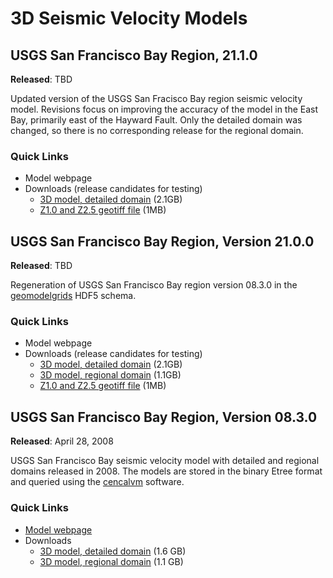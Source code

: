 # 3D Seismic Velocity Models

## USGS San Francisco Bay Region, 21.1.0

**Released**: TBD

Updated version of the USGS San Fracisco Bay region seismic velocity model.
Revisions focus on improving the accuracy of the model in the East Bay, primarily east of the Hayward Fault.
Only the detailed domain was changed, so there is no corresponding release for the regional domain.

### Quick Links

* Model webpage
* Downloads (release candidates for testing)
  * [3D model, detailed domain](ftp://ehzftp.wr.usgs.gov/baagaard/sfbaycvm/seismic_sfbay_detailed-21-1-0.h5) (2.1GB)
  * [Z1.0 and Z2.5 geotiff file](ftp://ehzftp.wr.usgs.gov/baagaard/sfbaycvm/seismic_sfbay_regional+detailed-21-1-0-z10z25.tiff) (1MB)

## USGS San Francisco Bay Region, Version 21.0.0

**Released**: TBD

Regeneration of USGS San Francisco Bay region version 08.3.0 in the
[geomodelgrids](../software/geomodelgrids.html) HDF5 schema.

### Quick Links

* Model webpage
* Downloads (release candidates for testing)
  * [3D model, detailed domain](ftp://ehzftp.wr.usgs.gov/baagaard/sfbaycvm/seismic_sfbay_detailed-21-0-0.h5) (2.1GB)
  * [3D model, regional domain](ftp://ehzftp.wr.usgs.gov/baagaard/sfbaycvm/seismic_sfbay_regional-21-0-0.h5) (1.1GB)
  * [Z1.0 and Z2.5 geotiff file](ftp://ehzftp.wr.usgs.gov/baagaard/sfbaycvm/seismic_sfbay_regional+detailed-21-0-0-z10z25.tiff) (1MB)

## USGS San Francisco Bay Region, Version 08.3.0

**Released**: April 28, 2008

USGS San Francisco Bay seismic velocity model with detailed and
regional domains released in 2008. The models are stored in the binary
Etree format and queried using the
[cencalvm](../software/cencalvm.html) software.

### Quick Links

* [Model webpage](https://www.usgs.gov/natural-hazards/earthquake-hazards/science/3-d-geologic-and-seismic-velocity-models-san-francisco?qt-science_center_objects=0#qt-science_center_objects)
* Downloads
  - [3D model, detailed domain](ftp://ehzftp.wr.usgs.gov/baagaard/cencalvm/database/USGSBayAreaVM-08.3.0.etree.gz) (1.6 GB)
  - [3D model, regional domain](ftp://ehzftp.wr.usgs.gov/baagaard/cencalvm/database/USGSBayAreaVMExt-08.3.0.etree.gz) (1.1 GB)
